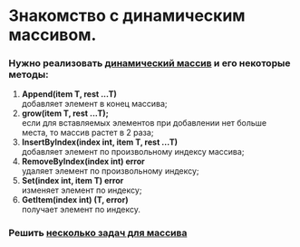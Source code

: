 # Знакомство с динамическим массивом.
### Нужно реализовать [динамический массив](./vector.go) и его некоторые методы:

1. **Append(item T, rest ...T)**<br> 
добавляет элемент в конец массива;
2. **grow(item T, rest ...T);**<br>
   если для вставляемых элементов при добавлении нет больше места, 
   то массив растет в 2 раза; 
3. **InsertByIndex(index int, item T, rest ...T)**<br>
   добавляет элемент по произвольному индексу массива;
4. **RemoveByIndex(index int) error**<br>
   удаляет элемент по произвольному индексу;
5. **Set(index int, item T) error**<br>
   изменяет элемент по индексу;
6. **GetItem(index int) (T, error)**<br>
   получает элемент по индексу.

### Решить [несколько задач для массива](./exercises)